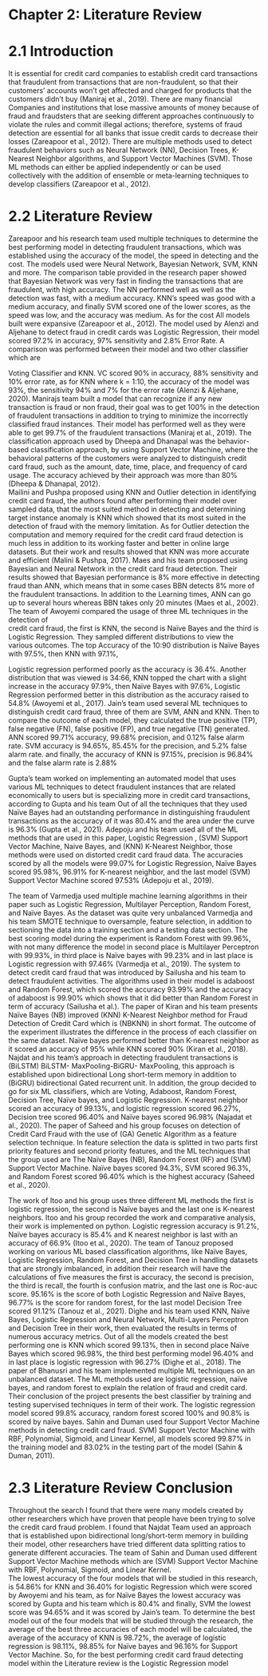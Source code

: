 # Chapter 2: Literature Review

# 2.1 Introduction  
It is essential for credit card companies to establish credit card transactions that 
fraudulent from transactions that are non-fraudulent, so that their customers’ accounts 
won’t get affected and charged for products that the customers didn’t buy (Maniraj et al., 
2019). There are many financial Companies and institutions that lose massive amounts 
of money because of fraud and fraudsters that are seeking different approaches 
continuously to violate the rules and commit illegal actions; therefore, systems of fraud 
detection are essential for all banks that issue credit cards to decrease their losses 
(Zareapoor et al., 2012). There are multiple methods used to detect fraudulent behaviors 
such as Neural Network (NN), Decision Trees, K-Nearest Neighbor algorithms, and 
Support Vector Machines (SVM). Those ML methods can either be applied independently 
or can be used collectively with the addition of ensemble or meta-learning techniques to 
develop classifiers (Zareapoor et al., 2012).

# 2.2 Literature Review  
Zareapoor and his research team used multiple techniques to determine the best 
performing model in detecting fraudulent transactions, which was established using the 
accuracy of the model, the speed in detecting and the cost. The models used were Neural 
Network, Bayesian Network, SVM, KNN and more. The comparison table provided in the 
research paper showed that Bayesian Network was very fast in finding the transactions 
that are fraudulent, with high accuracy. The NN performed well as well as the detection 
was fast, with a medium accuracy. KNN’s speed was good with a medium accuracy, and 
finally SVM scored one of the lower scores, as the speed was low, and the accuracy was 
medium. As for the cost All models built were expansive (Zareapoor et al., 2012). 
The model used by Alenzi and Aljehane to detect fraud in credit cards was Logistic 
Regression, their model scored 97.2% in accuracy, 97% sensitivity and 2.8% Error Rate. 
A comparison was performed between their model and two other classifier which are 

Voting Classifier and KNN. VC scored 90% in accuracy, 88% sensitivity and 10% error 
rate, as for KNN where k = 1:10, the accuracy of the model was 93%, the sensitivity 94% 
and 7% for the error rate (Alenzi & Aljehane, 2020). 
Manirajs team built a model that can recognize if any new transaction is fraud or non
fraud, their goal was to get 100% in the detection of fraudulent transactions in addition to 
trying to minimize the incorrectly classified fraud instances. Their model has performed 
well as they were able to get 99.7% of the fraudulent transactions (Maniraj et al., 2019). 
The classification approach used by Dheepa and Dhanapal was the behavior-based 
classification approach, by using Support Vector Machine, where the behavioral patterns 
of the customers were analyzed to distinguish credit card fraud, such as the amount, date, 
time, place, and frequency of card usage. The accuracy achieved by their approach was 
more than 80% (Dheepa & Dhanapal, 2012).  
Mailini and Pushpa proposed using KNN and Outlier detection in identifying credit card 
fraud, the authors found after performing their model over sampled data, that the most 
suited method in detecting and determining target instance anomaly is KNN which 
showed that its most suited in the detection of fraud with the memory limitation. As for 
Outlier detection the computation and memory required for the credit card fraud detection 
is much less in addition to its working faster and better in online large datasets. But their 
work and results showed that KNN was more accurate and efficient (Malini & Pushpa, 
2017). 
Maes and his team proposed using Bayesian and Neural Network in the credit card fraud 
detection. Their results showed that Bayesian performance is 8% more effective in 
detecting fraud than ANN, which means that in some cases BBN detects 8% more of the 
fraudulent transactions. In addition to the Learning times, ANN can go up to several hours 
whereas BBN takes only 20 minutes (Maes et al., 2002). 
The team of Awoyemi compared the usage of three ML techniques in the detection of  
credit card fraud, the first is KNN, the second is Naïve Bayes and the third is Logistic 
Regression. They sampled different distributions to view the various outcomes. The top 
Accuracy of the 10:90 distribution is Naïve Bayes with 97.5%, then KNN with 97.1%, 
 
Logistic regression performed poorly as the accuracy is 36.4%. Another distribution that 
was viewed is 34:66, KNN topped the chart with a slight increase in the accuracy 97.9%, 
then Naïve Bayes with 97.6%,  Logistic Regression performed better in this distribution 
as the accuracy raised to 54.8% (Awoyemi et al., 2017). 
Jain’s team used several ML techniques to distinguish credit card fraud, three of them are 
SVM, ANN and KNN. Then to compare the outcome of each model, they calculated the 
true positive (TP), false negative (FN), false positive (FP), and true negative (TN) 
generated. ANN scored 99.71% accuracy, 99.68% precision, and 0.12% false alarm rate. 
SVM accuracy is 94.65%, 85.45% for the precision, and 5.2% false alarm rate. and finally, 
the accuracy of KNN is 97.15%, precision is 96.84% and the false alarm rate is 2.88% 
  
Gupta’s team worked on implementing an automated model that uses various ML 
techniques to detect fraudulent instances that are related economically to users but is 
specializing more in credit card transactions, according to Gupta and his team Out of all 
the techniques that they used Naïve Bayes had an outstanding performance in 
distinguishing fraudulent transactions as the accuracy of it was 80.4% and the area under 
the curve is 96.3% (Gupta et al., 2021). 
Adepoju and his team used all of the ML methods that are used in this paper, Logistic 
Regression , (SVM) Support Vector Machine, Naive Bayes, and (KNN) K-Nearest 
Neighbor, those methods were used on distorted credit card fraud data. The accuracies 
scored by all the models were 99.07% for Logistic Regression, Naïve Bayes scored 
95.98%, 96.91% for K-nearest neighbor, and the last model (SVM) Support Vector 
Machine scored 97.53% (Adepoju et al., 2019). 
 

The team of Varmedja used multiple machine learning algorithms in their paper such as 
Logistic Regression, Multilayer Perception, Random Forest, and Naïve Bayes. As the 
dataset was quite very unbalanced Varmedja and his team SMOTE technique to 
oversample, feature selection, in addition to sectioning the data into a training section and 
a testing data section. The best scoring model during the experiment is Random Forest 
with 99.96%, with not many difference the model in second place is Multilayer Perceptron 
with 99.93%, in third place is Naïve bayes with 99.23% and in last place is Logistic 
regression with 97.46% (Varmedja et al., 2019). 
The system to detect credit card fraud that was introduced by Sailusha and his team to 
detect fraudulent activities. The algorithms used in their model is adaboost and Random 
Forest, which scored the accuracy 93.99% and the accuracy of adaboost is 99.90% which 
shows that it did better than Random Forest in term of accuracy (Sailusha et al.). 
The paper of Kiran and his team presents Naïve Bayes (NB) improved (KNN) K-Nearest 
Neighbor method for Fraud Detection of Credit Card which is (NBKNN) in short format. 
The outcome of the experiment illustrates the difference in the process of each classifier 
on the same dataset. Naïve bayes performed better than K-nearest neighbor as it scored 
an accuracy of 95% while KNN scored 90% (Kiran et al., 2018). 
Najdat and his team’s approach in detecting fraudulent transactions is (BiLSTM) BiLSTM- 
MaxPooling-BiGRU- MaxPooling, this approach is established upon bidirectional Long 
short-term memory in addition to (BiGRU) bidirectional Gated recurrent unit. In addition, 
the group decided to go for six ML classifiers, which are Voting, Adaboost, Random 
Forest, Decision Tree, Naïve bayes, and Logistic Regression.  K-nearest neighbor scored 
an accuracy of 99.13%, and logistic regression scored 96.27%, Decision tree scored 
96.40% and Naïve bayes scored 96.98% (Najadat et al., 2020). 
The paper of Saheed and his group focuses on detection of Credit Card Fraud with the 
use of (GA) Genetic Algorithm as a feature selection technique. In feature selection the 
data is splitted in two parts first priority features and second priority features, and the ML 
techniques that the group used are The Naïve Bayes (NB), Random Forest (RF) and 
(SVM) Support Vector Machine. Naïve bayes scored 94.3%, SVM scored 96.3%, and 
Random Forest scored 96.40% which is the highest accuracy (Saheed et al., 2020). 

The work of Itoo and his group uses three different ML methods the first is logistic 
regression, the second is Naïve bayes and the last one is K-nearest neighbors. Itoo and 
his group recorded the work and comparative analysis, their work is implemented on 
python. Logistic regression accuracy is 91.2%, Naïve bayes accuracy is 85.4% and K
nearest neighbor is last with an accuracy of 66.9% (Itoo et al., 2020). 
The team of Tanouz proposed working on various ML based classification algorithms, like 
Naïve Bayes, Logistic Regression, Random Forest, and Decision Tree in handling 
datasets that are strongly imbalanced, in addition their research will have the calculations 
of five measures the first is accuracy, the second is precision, the third is recall, the fourth 
is confusion matrix, and the last one is Roc-auc score. 95.16% is the score of both Logistic 
Regression and Naïve Bayes, 96.77% is the score for random forest, for the last model 
Decision Tree scored 91.12%  (Tanouz et al., 2021). 
Dighe and his team used KNN, Naïve Bayes, Logistic Regression and Neural Network, 
Multi-Layers Perceptron and Decision Tree in their work, then evaluated the results in 
terms of numerous accuracy metrics. Out of all the models created the best performing 
one is KNN which scored 99.13%, then in second place Naïve Bayes which scored 
96.98%, the third best performing model 96.40% and in last place is logistic regression 
with 96.27% (Dighe et al., 2018). 
The paper of Bhanusri and his team implemented multiple ML techniques on an 
unbalanced dataset. The ML methods used are logistic regression, naïve bayes, and 
random forest to explain the relation of fraud and credit card. Their conclusion of the 
project presents the best classifier by training and testing supervised techniques in term 
of their work. The logistic regression model scored 99.8% accuracy, random forest scored 
100% and 90.8% is scored by naïve bayes. 
Sahin and Duman used four Support Vector Machine methods in detecting credit card 
fraud. SVM) Support Vector Machine with RBF, Polynomial, Sigmoid, and Linear Kernel, 
all models scored 99.87% in the training model and 83.02% in the testing part of the 
model (Sahin & Duman, 2011). 
  
# 2.3 Literature Review Conclusion  
Throughout the search I found that there were many models created by other researchers 
which have proven that people have been trying to solve the credit card fraud problem. I 
found that Najdat Team used an approach that is established upon bidirectional 
long/short-term memory in building their model, other researchers have tried different 
data splitting ratios to generate different accuracies. The team of Sahin and Duman used 
different Support Vector Machine methods which are (SVM) Support Vector Machine with 
RBF, Polynomial, Sigmoid, and Linear Kernel.  
The lowest accuracy of the four models that will be studied in this research, is 54.86% for 
KNN and 36.40% for logistic Regression which were scored by Awoyemi and his team, 
as for Naïve Bayes the lowest accuracy was scored by Gupta and his team which is 
80.4% and finally, SVM the lowest score was 94.65% and it was scored by Jain’s team. 
To determine the best model out of the four models that will be studied through the 
research, the average of the best three accuracies of each model will be calculated, the 
average of the accuracy of KNN is 98.72%, the average of logistic regression is 98.11%, 
98.85% for Naïve bayes and 96.16% for Support Vector Machine. So, for the best 
performing credit card fraud detecting model within the Literature review is the Logistic 
Regression model
